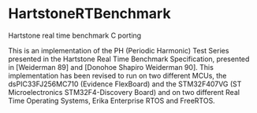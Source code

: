 # HartstoneRTBenchmark

Hartstone real time benchmark C porting 

This is an implementation of the PH (Periodic Harmonic) Test Series presented in the Hartstone Real Time Benchmark Specification, presented in [Weiderman 89] and [Donohoe Shapiro Weiderman 90].
This implementation has been revised to run on two different MCUs, the dsPIC33FJ256MC710 (Evidence FlexBoard) and the STM32F407VG (ST Microelectronics STM32F4-Discovery Board) and on
two different Real Time Operating Systems, Erika Enterprise RTOS and FreeRTOS.

